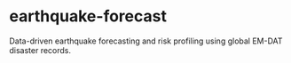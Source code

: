 # earthquake-forecast
Data-driven earthquake forecasting and risk profiling using global EM-DAT disaster records.
